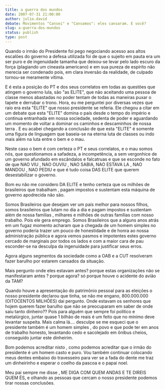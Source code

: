```yaml
---
title: a guerra dos mundos
date: 2007-07-31 21:00:00
author: julio.david
debate: Movimentos "Cansei" e "Cansamos": eles cansaram. E você?
slug: a-guerra-dos-mundos
status: publish 
type: post
---
```


Quando o irmão do Presidente foi pego negociando acesso aos altos escalões do governo a defesa utilizada foi de que o sujeito em pauta era um ser puro e de ingenuidade tamanha que deixou-se levar pelo lado escuro da força (plagiando um cineasta americano) e em sua pureza de espírito não merecia ser condenado pois, em clara inversão da realidade, de culpado tornou-se meramente vítima.   

E é esta a posição do PT e dos seus correlatos em todas as questões que atingem o governo lula, são "as ELITE", que não aceitando uma pessoa de classe menos abastadas no poder tentam de todas as maneiras puxar o tapete e derrubar o trono. Hora, eu me perguntei por diversas vezes que raio era esta "ELITE" que nosso presidente se referia. Ele chegou a citar em um debate que esta "ELITE" domina o país desde o tempo do império e continua entranhada em nossa sociedade, sedenta de poder e aguardando um momento de voltar a dominar os caminhos e descaminhos de nossa terra . E eu acabei chegando a conclusão de que esta "ELITE" é somente uma figura de linguagem que baseia-se na eterna luta de classes ou indo mais além na luta entre o bem e o mau.  

Neste caso o bem é com certeza o PT e seus correlatos, e o mau somos nós, que questionamos a safadeza, a incompetência, a sem vergonhice de um governo afundado em escândalos e falcatruas e que se esconde no fato de que NAO VIU , NAO OUVIU , NAO SABIA, NAO ESTAVA LA , NAO MANDOU , NAO PEDIU e que é tudo coisa DAS ELITE que querem desestabilizar o governo.  

Bom eu não me considero DA ELITE e tenho certeza que os milhões de brasileiros que trabalham , pagam impostos e sustentam esta máquina de governo apodrecida não são.  

Somos Brasileiros que desejam ver um país melhor para nossos filhos, somos brasileiros que lutam no dia a dia e pagam impostos e sustentam além de nossa familias , milhares e milhões de outras famílias com nosso trabalho. Pois ele gera emprego. Somos Brasileiros que a alguns anos atrás em um fugaz momento acharam que a chegada de um homem simples no governo poderia trazer um pouco de honestidade e de honra ao nossa administração pública e agora vemos pasmos e impotentes estes governo cercado de marginais por todos os lados e com a maior cara de pau esconder-se na desculpa da ingenuidade para justificar seus erros.  

Agora alguns segmentos da sociedade como a OAB e a CUT resolveram fazer barulho por estarem cansados da situação.  

Mais pergunto onde eles estavam antes? porque estas organizações não se manifestaram antes ? porque agora? só porque houve o acidente do avião da TAM?   

Quando houve a apresentação do patrimônio pessoal para as eleições o nosso presidente declarou que tinha, se não me engano, 800.000.000 (OITOCENTOS MILHÕES) dai pergunto. Onde estavam os senhores que hojem querem fazer barulho que não se preocuparam em saber de onde saiu tanto dinheiro?? Pois para alguém que sempre foi político e metalúrgico, juntar quase 1 bilhão de reais é um feito que no mínimo deve levantar suspeita. Mais calma lá.... desculpe se me esqueci que o presidente também é um homem simples , do povo e que pode ter em anos de trabalho honesto, levantando cedo e sacolejado em ônibus cheios, conseguido juntar este dinheirim.  

Bom podemos acreditar nisto , como podemos acreditar que o irmão do presidente é um homem casto e puro. Vou também continuar colocando meus dentes embaixo do travesseiro para ver se a fada do dente me traz um dinheirinho e esperar o coelho da pascoa e o papai noel.   

Meu pai sempre me disse , ME DIGA COM QUEM ANDAS E TE DIREIS QUEM ÉS, e olhando as pessoas que cercam o nosso presidente podemos tirar nossas conclusões.
